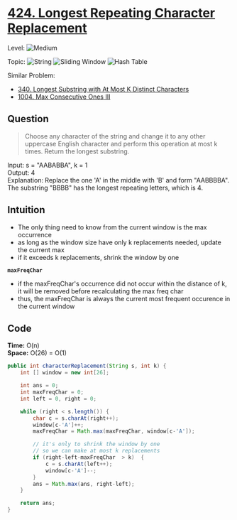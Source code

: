 # [424. Longest Repeating Character Replacement](https://leetcode.com/problems/longest-repeating-character-replacement/)

Level: ![Medium](https://img.shields.io/badge/-Medium-ff8000)

Topic: ![String](https://img.shields.io/badge/-String-4da6ff) ![Sliding Window](https://img.shields.io/badge/-Sliding_Window-9966ff) ![Hash Table](https://img.shields.io/badge/-Hash_Table-0073e6)

Similar Problem:

- [340. Longest Substring with At Most K Distinct Characters](0340.md)
- [1004. Max Consecutive Ones III](1004.md)

## Question

> Choose any character of the string and change it to any other uppercase English character and perform this operation at most k times. Return the longest substring.

Input: s = "AABABBA", k = 1\
Output: 4\
Explanation: Replace the one 'A' in the middle with 'B' and form "AABBBBA".\
The substring "BBBB" has the longest repeating letters, which is 4.

## Intuition

- The only thing need to know from the current window is the max occurrence
- as long as the window size have only k replacements needed, update the current max
- if it exceeds k replacements, shrink the window by one

**`maxFreqChar`**

- if the maxFreqChar's occurrence did not occur within the distance of k, it will be removed before recalculating the max freq char
- thus, the maxFreqChar is always the current most frequent occurence in the current window

## Code

**Time:** O(n)\
**Space:** O(26) = O(1)

```java
public int characterReplacement(String s, int k) {
    int [] window = new int[26];

    int ans = 0;
    int maxFreqChar = 0;
    int left = 0, right = 0;

    while (right < s.length()) {
        char c = s.charAt(right++);
        window[c-'A']++;
        maxFreqChar = Math.max(maxFreqChar, window[c-'A']);

        // it's only to shrink the window by one
        // so we can make at most k replacements
        if (right-left-maxFreqChar  > k)  {
            c = s.charAt(left++);
            window[c-'A']--;
        }
        ans = Math.max(ans, right-left);
    }

    return ans;
}
```
